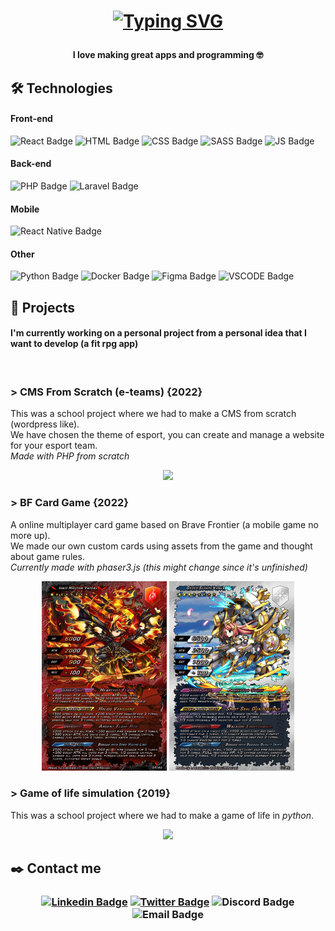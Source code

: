 <h1 align="center">

[![Typing SVG](https://readme-typing-svg.demolab.com?font=Fira+Code&weight=600&size=24&pause=1000&color=A075FF&center=true&width=435&lines=Hi%2C+I'm+Daniel+%7B21%7D+!+%F0%9F%91%8B;Web+Developer+%F0%9F%92%BB;%E2%9D%A4%EF%B8%8F+Front-end)](https://git.io/typing-svg)
</h1>

<h4 align="center">
  
I love making great apps and programming 🤓
</h4>

## 🛠️ Technologies

#### Front-end
![React Badge](https://img.shields.io/badge/React-20232a?logo=react&logoColor=61dafb&style=for-the-badge)
![HTML Badge](https://img.shields.io/badge/HTML-d84924?logo=html5&logoColor=fff&style=for-the-badge)
![CSS Badge](https://img.shields.io/badge/CSS-2449d8?logo=css3&logoColor=fff&style=for-the-badge)
![SASS Badge](https://img.shields.io/badge/SASS-cf649a?logo=sass&logoColor=fff&style=for-the-badge)
![JS Badge](https://img.shields.io/badge/Javascript-3b3948?logo=javascript&logoColor=efd81d&style=for-the-badge)

#### Back-end
![PHP Badge](https://img.shields.io/badge/PHP-4d598b?logo=php&logoColor=FFF&style=for-the-badge)
![Laravel Badge](https://img.shields.io/badge/laravel-171923?logo=laravel&logoColor=ff2d20&style=for-the-badge)

#### Mobile
![React Native Badge](https://img.shields.io/badge/React%20native-20232a?logo=react&logoColor=61dafb&style=for-the-badge)

#### Other
![Python Badge](https://img.shields.io/badge/python-3b78a7?logo=python&logoColor=f7d652&style=for-the-badge)
![Docker Badge](https://img.shields.io/badge/Docker-2496ED?logo=docker&logoColor=fff&style=for-the-badge)
![Figma Badge](https://img.shields.io/badge/figma-9d56f7?logo=figma&logoColor=fff&style=for-the-badge)
![VSCODE Badge](https://img.shields.io/badge/VSCODE-3fa4e9?logo=visualstudio&logoColor=fff&style=for-the-badge)

## 🔬 Projects

#### I'm currently working on a personal project from a personal idea that I want to develop (a fit rpg app)

<br>

### > CMS From Scratch (e-teams) {2022}
This was a school project where we had to make a CMS from scratch (wordpress like).<br>
We have chosen the theme of esport, you can create and manage a website for your esport team.<br>
*Made with PHP from scratch*

<p align="center">
	<img src="https://i.imgur.com/s9N4TOs.png" width="500">
</p>

### > BF Card Game {2022}
A online multiplayer card game based on Brave Frontier (a mobile game no more up).<br>
We made our own custom cards using assets from the game and thought about game rules.<br>
*Currently made with phaser3.js (this might change since it's unfinished)*
<p align="center">
	<img src="https://github.com/dan1M/bf-card-game/blob/main/bf-card-game-phaser3/client/src/assets/VARGAS.png" width="200">
  <img src="https://github.com/dan1M/bf-card-game/blob/main/bf-card-game-phaser3/client/src/assets/VANILA.png" width="200">  
</p>

### > Game of life simulation {2019}
This was a school project where we had to make a game of life in *python*.

<p align="center">
	<img src="https://i.imgur.com/09DEa1q.png" width="250">
</p>

## ✒️ Contact me
<h3 align="center">
  
  <a href="https://www.linkedin.com/in/daniel-manea-web/">![Linkedin Badge](https://img.shields.io/badge/LINKEDIN-0961b8?logo=linkedin&logoColor=fff&style=for-the-badge)</a>
  <a href="https://twitter.com/danyyM__">![Twitter Badge](https://img.shields.io/badge/twitter-1da1f3?logo=twitter&logoColor=fff&style=for-the-badge)</a>
  ![Discord Badge](https://img.shields.io/badge/danyM/8757-5562ea?logo=discord&logoColor=fff&style=for-the-badge)
  ![Email Badge](https://img.shields.io/badge/maneadaniel555@gmail.com-ea4335?logo=gmail&logoColor=fff&style=for-the-badge)
</h3>
